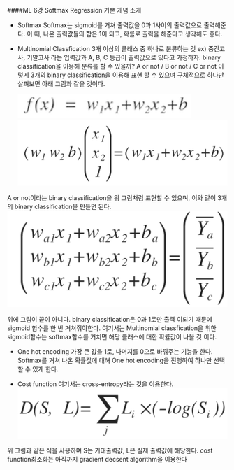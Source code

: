 ####ML 6강 Softmax Regression 기본 개념 소개
+ Softmax
 Softmax는 sigmoid를 거쳐 출력값을 0과 1사이의 출력값으로 출력해준다. 이 때, 나온 출력값들의 합은 1이 되고, 확률로 출력을 해준다고 생각해도 좋다.
 
+ Multinomial Classfication
 3개 이상의 클래스 중 하나로 분류하는 것
 ex) 중간고사, 기말고사 라는 입력값과 A, B, C 등급이 출력값으로 있다고 가정하자. binary classification을 이용해 분류를 할 수 있을까? 
  A or not / B or not / C or not 이렇게 3개의 binary classification을 이용해 표현 할 수 있으며 
  구체적으로 하나만 살펴보면 아래 그림과 같을 것이다. 
  
  ![그림11.png](./image11.png)
  ![그림12.png](./image12.png)
 
 A or not이라는 binary classification을 위 그림처럼 표현할 수 있으며, 이와 같이 3개의 binary classification을 만들면 된다.
  ![그림13.png](./image13.png)
 
 위에 그림이 끝이 아니다. binary classification은 0과 1로만 출력 이되기 때문에 sigmoid 함수를 한 번 거쳐줘야한다. 여기서는 Multinomial classfication을 위한 sigmoid함수는 softmax함수를 거치면 해당 클래스에 대한 확률값이 나올 것 이다.

+ One hot encoding
 가장 큰 값을 1로, 나머지를 0으로 바꿔주는 기능을 한다.
 Softmax를 거쳐 나온 확률값에 대해 One hot encoding을 진행하여 하나만 선택할 수 있게 한다.
 
+ Cost function
 여기서는 cross-entropy라는 것을 이용한다.
![그림14.png](./image14.png)
 
 위 그림과 같은 식을 사용하며 S는 기대출력값, L은 실제 출력값에 해당한다.
 cost function최소화는 아직까지 gradient decsent algorithm을 이용한다
